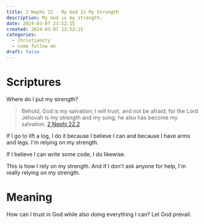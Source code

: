 ```yaml
---
title: 2 Nephi 22 - My God Is My Strength
description: My God is my strength.
date: 2024-03-07 23:52:15
created: 2024-03-07 23:52:15
categories:
  - christianity
  - come follow me
draft: false
---
```

# Scriptures

Where do I put my strength?

> Behold, God is my salvation; I will trust, and not be afraid; for the Lord Jehovah is my strength and my song; he also has become my salvation.
> [2 Nephi 22.2](../scriptures/2-nephi-22.2)

If I go to lift a log, I do it because I believe I can and because I have arms and legs. I'm relying on my strength. 

If I believe I can write some code, I do likewise. 

This is how I rely on my strength. And if I don't ask anyone for help, I'm really relying on my strength. 
# Meaning

How can I trust in God while also doing everything I can? Let God prevail. 

